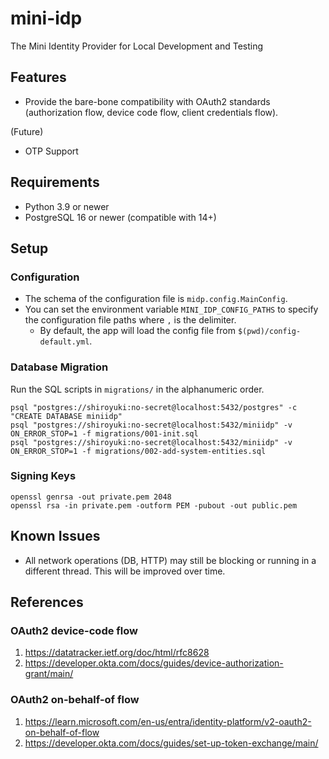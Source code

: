 # mini-idp

The Mini Identity Provider for Local Development and Testing

## Features

* Provide the bare-bone compatibility with OAuth2 standards (authorization flow, device code flow, client credentials flow).

(Future)

* OTP Support

## Requirements

* Python 3.9 or newer
* PostgreSQL 16 or newer (compatible with 14+)

## Setup

### Configuration

* The schema of the configuration file is `midp.config.MainConfig`.
* You can set the environment variable `MINI_IDP_CONFIG_PATHS` to specify the configuration file paths where `,` is the delimiter.
  * By default, the app will load the config file from `$(pwd)/config-default.yml`.

### Database Migration

Run the SQL scripts in `migrations/` in the alphanumeric order.

```shell
psql "postgres://shiroyuki:no-secret@localhost:5432/postgres" -c "CREATE DATABASE miniidp"
psql "postgres://shiroyuki:no-secret@localhost:5432/miniidp" -v ON_ERROR_STOP=1 -f migrations/001-init.sql
psql "postgres://shiroyuki:no-secret@localhost:5432/miniidp" -v ON_ERROR_STOP=1 -f migrations/002-add-system-entities.sql
```

### Signing Keys

```shell
openssl genrsa -out private.pem 2048
openssl rsa -in private.pem -outform PEM -pubout -out public.pem
```

## Known Issues

* All network operations (DB, HTTP) may still be blocking or running in a different thread. This will be improved over time.

## References

### OAuth2 device-code flow
1. https://datatracker.ietf.org/doc/html/rfc8628
2. https://developer.okta.com/docs/guides/device-authorization-grant/main/

### OAuth2 on-behalf-of flow
1. https://learn.microsoft.com/en-us/entra/identity-platform/v2-oauth2-on-behalf-of-flow
2. https://developer.okta.com/docs/guides/set-up-token-exchange/main/